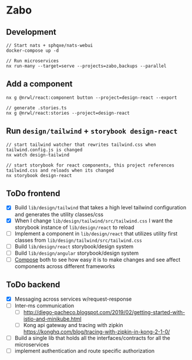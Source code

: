 # Zabo
## Development
```
// Start nats + sphqxe/nats-webui
docker-compose up -d
```
```
// Run microservices
nx run-many --target=serve --projects=zabo,backups --parallel
```
## Add a component
```
nx g @nrwl/react:component button --project=design-react --export
```
```
// generate .stories.ts
nx g @nrwl/react:stories --project=design-react
```
## Run `design/tailwind` + `storybook design-react`
```
// start tailwind watcher that rewrites tailwind.css when tailwind.config.js is changed
nx watch design-tailwind
```
```
// start storybook for react components, this project references tailwind.css and reloads when its changed
nx storybook design-react
```
## ToDo frontend
- [X] Build `lib/design/tailwind` that takes a high level tailwind configuration and generates the utility classes/css
- [X] When I change `lib/design/tailwind/src/tailwind.css` I want the storybook instance of `lib/design/react` to reload 
- [ ] Implement a component in `lib/design/react` that utilizes utility first classes from `lib/design/tailwind/src/tailwind.css`
- [ ] Build `lib/design/react` storybook/design system
- [ ] Build `lib/design/angular` storybook/design system
- [ ] [Compose](https://storybook.js.org/docs/react/workflows/storybook-composition#compose-local-storybooks) both to see how easy it is to make changes and see affect components across different frameworks

## ToDo backend
- [X] Messaging across services w/request-response
- [ ] Inter-ms communication
  - [ ] http://diego-pacheco.blogspot.com/2019/02/getting-started-with-istio-and-minikube.html
  - [ ] Kong api gateway and tracing with zipkin https://konghq.com/blog/tracing-with-zipkin-in-kong-2-1-0/
- [ ] Build a single lib that holds all the interfaces/contracts for all the microservices
- [ ] implement authentication and route specific authorization
